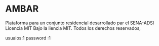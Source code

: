 # AMBAR
Plataforma para un conjunto residencial desarrollado par el SENA-ADSI
Licencia MIT
Bajo la liencia MIT.
Todos los derechos reservados,

usuaios:1
password :1
